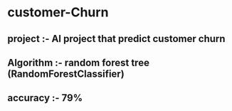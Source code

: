 # customer-Churn
## project :- AI project that predict customer churn 
## Algorithm :- random forest tree (RandomForestClassifier)
## accuracy :- 79%

